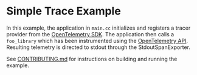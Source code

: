 
# Simple Trace Example

In this example, the application in `main.cc` initializes and registers a tracer
provider from the [OpenTelemetry SDK](https://github.com/open-telemetry/opentelemetry-cpp).
The application then calls a `foo_library` which has been instrumented using
the [OpenTelemetry API](https://github.com/open-telemetry/opentelemetry-cpp/tree/main/api).
Resulting telemetry is directed to stdout through the StdoutSpanExporter.

See [CONTRIBUTING.md](../../CONTRIBUTING.md) for instructions on building and running the example.